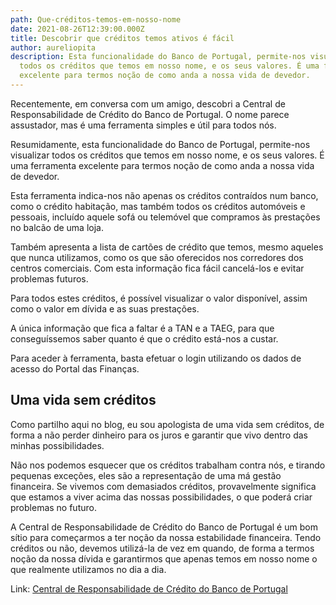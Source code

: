 ```yaml
---
path: Que-créditos-temos-em-nosso-nome
date: 2021-08-26T12:39:00.000Z
title: Descobrir que créditos temos ativos é fácil
author: aureliopita
description: Esta funcionalidade do Banco de Portugal, permite-nos visualizar
  todos os créditos que temos em nosso nome, e os seus valores. É uma ferramenta
  excelente para termos noção de como anda a nossa vida de devedor.
---
```

Recentemente, em conversa com um amigo, descobri a Central de Responsabilidade de Crédito do Banco de Portugal. O nome parece assustador, mas é uma ferramenta simples e útil para todos nós.

Resumidamente, esta funcionalidade do Banco de Portugal, permite-nos visualizar todos os créditos que temos em nosso nome, e os seus valores. É uma ferramenta excelente para termos noção de como anda a nossa vida de devedor.

Esta ferramenta indica-nos não apenas os créditos contraídos num banco, como o crédito habitação, mas também todos os créditos automóveis e pessoais, incluído aquele sofá ou telemóvel que compramos às prestações no balcão de uma loja.

Também apresenta a lista de cartões de crédito que temos, mesmo aqueles que nunca utilizamos, como os que são oferecidos nos corredores dos centros comerciais. Com esta informação fica fácil cancelá-los e evitar problemas futuros.

Para todos estes créditos, é possível visualizar o valor disponível, assim como o valor em dívida e as suas prestações.

A única informação que fica a faltar é a TAN e a TAEG, para que conseguíssemos saber quanto é que o crédito está-nos a custar.

Para aceder à ferramenta, basta efetuar o login utilizando os dados de acesso do Portal das Finanças.

## Uma vida sem créditos

Como partilho aqui no blog, eu sou apologista de uma vida sem créditos, de forma a não perder dinheiro para os juros e garantir que vivo dentro das minhas possibilidades.

Não nos podemos esquecer que os créditos trabalham contra nós, e tirando pequenas exceções, eles são a representação de uma má gestão financeira. Se vivemos com demasiados créditos, provavelmente significa que estamos a viver acima das nossas possibilidades, o que poderá criar problemas no futuro.

A Central de Responsabilidade de Crédito do Banco de Portugal é um bom sítio para começarmos a ter noção da nossa estabilidade financeira. Tendo créditos ou não, devemos utilizá-la de vez em quando, de forma a termos noção da nossa dívida e garantirmos que apenas temos em nosso nome o que realmente utilizamos no dia a dia.

Link: [Central de Responsabilidade de Crédito do Banco de Portugal ](https://www.bportugal.pt/area-cidadao/formulario/227)